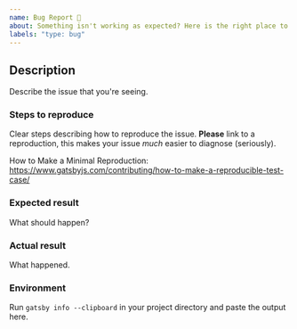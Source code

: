 ```yaml
---
name: Bug Report 🐞
about: Something isn't working as expected? Here is the right place to report. For questions, please use "Discussions".
labels: "type: bug"
---
```


<!--
  Please fill out each section below, otherwise, your issue will be closed. This info allows Gatsby maintainers to diagnose (and fix!) your issue as quickly as possible.

  Useful Links:
  - Documentation: https://www.gatsbyjs.com/docs/
  - How to File an Issue: https://www.gatsbyjs.com/contributing/how-to-file-an-issue/

  Before opening a new issue, please search existing issues: https://github.com/gatsbyjs/gatsby/issues
-->

## Description

Describe the issue that you're seeing.

### Steps to reproduce

Clear steps describing how to reproduce the issue. **Please** link to a reproduction, this makes your issue _much_ easier to diagnose (seriously).

How to Make a Minimal Reproduction: https://www.gatsbyjs.com/contributing/how-to-make-a-reproducible-test-case/

### Expected result

What should happen?

### Actual result

What happened.

### Environment

Run `gatsby info --clipboard` in your project directory and paste the output here.
